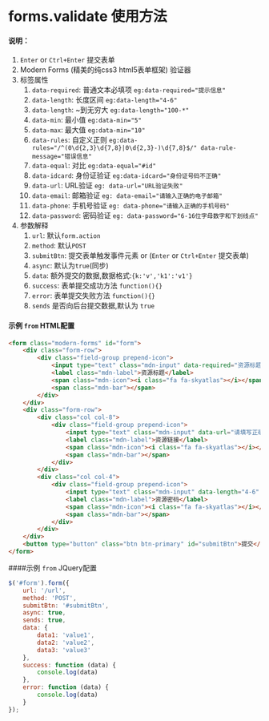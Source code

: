 # forms.validate 使用方法

#### 说明：
1. `Enter` or `Ctrl+Enter` 提交表单
2. Modern Forms (精美的纯css3 html5表单框架) 验证器
3. 标签属性
    1.  `data-required`: 普通文本必填项 `eg:data-required="提示信息"`
    2.  `data-length`: 长度区间 `eg:data-length="4-6"`
    3.  `data-length`: ~到无穷大 `eg:data-length="100-*"`
    4.  `data-min`: 最小值 `eg:data-min="5"`
    5.  `data-max`: 最大值 `eg:data-min="10"`
    6.  `data-rules`: 自定义正则 `eg:data-rules="/^(0\d{2,3}\d{7,8}|0\d{2,3}-)\d{7,8}$/" data-rule-message="错误信息"`
    7.  `data-equal`: 对比 `eg:data-equal="#id"`
    8.  `data-idcard`: 身份证验证 `eg:data-idcard="身份证号码不正确"`
    9.  `data-url`: URL验证 `eg: data-url="URL验证失败"`
    10. `data-email`: 邮箱验证 `eg: data-email="请输入正确的电子邮箱"`
    11. `data-phone`: 手机号验证 `eg: data-phone="请输入正确的手机号码"`
    11. `data-password`: 密码验证 `eg: data-password="6-16位字母数字和下划线点"`
4. 参数解释
    1. `url`: 默认`form.action`
    2. `method`: 默认`POST`
    3. `submitBtn`: 提交表单触发事件元素 or (`Enter` or `Ctrl+Enter` 提交表单)
    4. `async`: 默认为`true`(同步)
    5. `data`: 额外提交的数据,数据格式:`{k:'v','k1':'v1'}`
    6. `success`: 表单提交成功方法 `function(){}`
    7. `error`: 表单提交失败方法 `function(){}`
    8. `sends` 是否向后台提交数据,默认为 `true`
    
#### 示例 `from` HTML配置
```html
<form class="modern-forms" id="form">
    <div class="form-row">
        <div class="field-group prepend-icon">
            <input type="text" class="mdn-input" data-required="资源标题不能为空" name="title" placeholder="资源标题">
            <label class="mdn-label">资源标题</label>
            <span class="mdn-icon"><i class="fa fa-skyatlas"></i></span>
            <span class="mdn-bar"></span>
        </div>
    </div>
    <div class="form-row">
        <div class="col col-8">
            <div class="field-group prepend-icon">
                <input type="text" class="mdn-input" data-url="请填写正确的URL！" name="href" placeholder="资源链接">
                <label class="mdn-label">资源链接</label>
                <span class="mdn-icon"><i class="fa fa-skyatlas"></i></span>
                <span class="mdn-bar"></span>
            </div>
        </div>
        <div class="col col-4">
            <div class="field-group prepend-icon">
                <input type="text" class="mdn-input" data-length="4-6" name="password" placeholder="资源密码">
                <label class="mdn-label">资源密码</label>
                <span class="mdn-icon"><i class="fa fa-skyatlas"></i></span>
                <span class="mdn-bar"></span>
            </div>
        </div>
    </div>
    <button type="button" class="btn btn-primary" id="submitBtn">提交</button>
</form>
```
    
####示例 `from` JQuery配置

```javascript
$('#form').form({
    url: '/url',
    method: 'POST',
    submitBtn: '#submitBtn',
    async: true,
    sends: true,
    data: {
        data1: 'value1',
        data2: 'value2',
        data3: 'value3'
    },
    success: function (data) {
        console.log(data)
    },
    error: function (data) {
        console.log(data)
    }
});
```